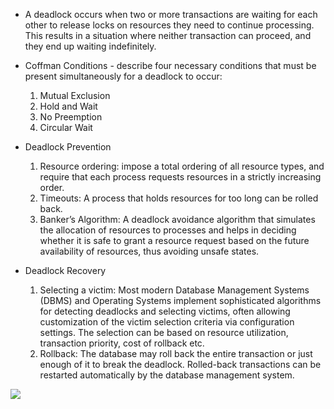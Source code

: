 * A deadlock occurs when two or more transactions are waiting for each other to release locks on resources they need to continue processing. This results in a situation where neither transaction can proceed, and they end up waiting indefinitely.
* Coffman Conditions - describe four necessary conditions that must be present simultaneously for a deadlock to occur:
  1. Mutual Exclusion
  1. Hold and Wait
  1. No Preemption
  1. Circular Wait

* Deadlock Prevention
  1. Resource ordering: impose a total ordering of all resource types, and require that each process requests resources in a strictly increasing order.
  1. Timeouts: A process that holds resources for too long can be rolled back.
  1. Banker’s Algorithm: A deadlock avoidance algorithm that simulates the allocation of resources to processes and helps in deciding whether it is safe to grant a resource request based on the future availability of resources, thus avoiding unsafe states.

* Deadlock Recovery
  1. Selecting a victim: Most modern Database Management Systems (DBMS) and Operating Systems implement sophisticated algorithms for detecting deadlocks and selecting victims, often allowing customization of the victim selection criteria via configuration settings. The selection can be based on resource utilization, transaction priority, cost of rollback etc.
  1. Rollback: The database may roll back the entire transaction or just enough of it to break the deadlock. Rolled-back transactions can be restarted automatically by the database management system.
 
<img src="https://substack-post-media.s3.amazonaws.com/public/images/ddc67431-bad7-472c-85ac-70712ae88d02_1280x1664.gif">
